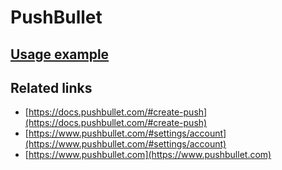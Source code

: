 # PushBullet

## [Usage example](./../../tests/PushBullet/ClientTest.php)

## Related links

* [https://docs.pushbullet.com/#create-push](https://docs.pushbullet.com/#create-push)
* [https://www.pushbullet.com/#settings/account](https://www.pushbullet.com/#settings/account)
* [https://www.pushbullet.com](https://www.pushbullet.com)
